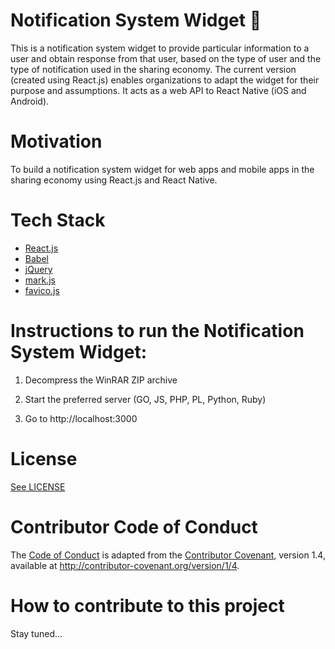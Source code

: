# Notification System Widget :loudspeaker:
This is a notification system widget to provide particular information to a user and obtain response from that user, based on the type of user and the type of notification used in the sharing economy. The current version (created using React.js) enables organizations to adapt the widget for their purpose and assumptions. It acts as a web API to React Native (iOS and Android).   

# Motivation
To build a notification system widget for web apps and mobile apps in the sharing economy using React.js and React Native.

# Tech Stack

* [React.js](https://facebook.github.io/react/)
* [Babel](https://babeljs.io/)
* [jQuery](http://jquery.com/)
* [mark.js](https://markjs.io/)
* [favico.js](http://lab.ejci.net/favico.js/)

# Instructions to run the Notification System Widget:
1) Decompress the WinRAR ZIP archive

2) Start the preferred server (GO, JS, PHP, PL, Python, Ruby)

3) Go to http://localhost:3000

# License
[See LICENSE](https://github.com/Forte-Consultancy-Services/Notification-System-Widget/blob/master/LICENSE.md) 

# Contributor Code of Conduct

The [Code of Conduct]() is adapted from the [Contributor Covenant](http://contributor-covenant.org/), version 1.4, available at http://contributor-covenant.org/version/1/4.

# How to contribute to this project
Stay tuned...
